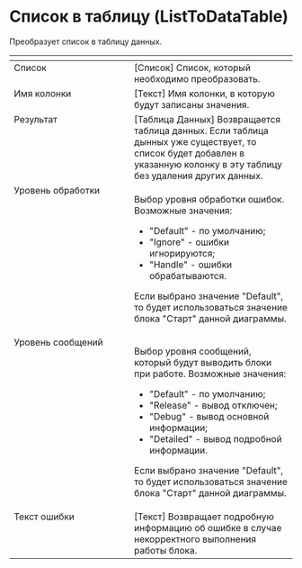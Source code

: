 # Список в таблицу (ListToDataTable)

Преобразует список в таблицу данных.

<table data-header-hidden><thead><tr><th width="236" valign="top"></th><th width="312" valign="top"></th></tr></thead><tbody><tr><td valign="top">Список</td><td valign="top">[Список] Список, который необходимо преобразовать.</td></tr><tr><td valign="top">Имя колонки</td><td valign="top">[Текст] Имя колонки, в которую будут записаны значения.</td></tr><tr><td valign="top">Результат</td><td valign="top">[Таблица Данных] Возвращается таблица данных. Если таблица дынных уже существует, то список будет добавлен в указанную колонку в эту таблицу без удаления других данных.</td></tr><tr><td valign="top">Уровень обработки</td><td valign="top"><p>Выбор уровня обработки ошибок. Возможные значения: </p><ul><li>"Default" - по умолчанию; </li><li>"Ignore" - ошибки игнорируются; </li><li>"Handle" - ошибки обрабатываются. </li></ul><p>Если выбрано значение "Default", то будет использоваться значение блока "Старт" данной диаграммы.</p></td></tr><tr><td valign="top">Уровень сообщений</td><td valign="top"><p>Выбор уровня сообщений, который будут выводить блоки при работе. Возможные значения: </p><ul><li>"Default" - по умолчанию; </li><li>"Release" - вывод отключен; </li><li>"Debug" - вывод основной информации; </li><li>"Detailed" - вывод подробной информации. </li></ul><p>Если выбрано значение "Default", то будет использоваться значение блока "Старт" данной диаграммы.</p></td></tr><tr><td valign="top">Текст ошибки</td><td valign="top">[Текст] Возвращает подробную информацию об ошибке в случае некорректного выполнения работы блока.</td></tr></tbody></table>
